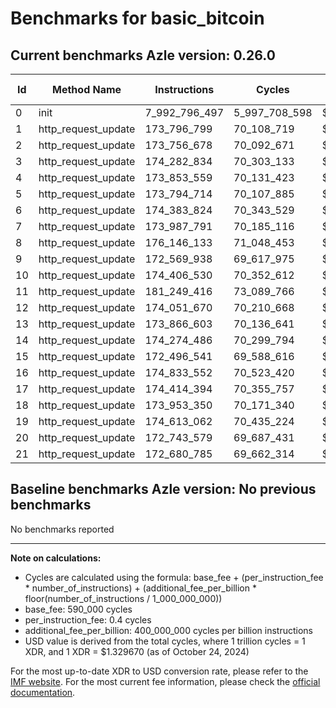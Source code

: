 # Benchmarks for basic_bitcoin

## Current benchmarks Azle version: 0.26.0

| Id  | Method Name         | Instructions  | Cycles        | USD           | USD/Million Calls |
| --- | ------------------- | ------------- | ------------- | ------------- | ----------------- |
| 0   | init                | 7_992_796_497 | 5_997_708_598 | $0.0079749732 | $7_974.97         |
| 1   | http_request_update | 173_796_799   | 70_108_719    | $0.0000932215 | $93.22            |
| 2   | http_request_update | 173_756_678   | 70_092_671    | $0.0000932001 | $93.20            |
| 3   | http_request_update | 174_282_834   | 70_303_133    | $0.0000934800 | $93.47            |
| 4   | http_request_update | 173_853_559   | 70_131_423    | $0.0000932516 | $93.25            |
| 5   | http_request_update | 173_794_714   | 70_107_885    | $0.0000932204 | $93.22            |
| 6   | http_request_update | 174_383_824   | 70_343_529    | $0.0000935337 | $93.53            |
| 7   | http_request_update | 173_987_791   | 70_185_116    | $0.0000933230 | $93.32            |
| 8   | http_request_update | 176_146_133   | 71_048_453    | $0.0000944710 | $94.47            |
| 9   | http_request_update | 172_569_938   | 69_617_975    | $0.0000925689 | $92.56            |
| 10  | http_request_update | 174_406_530   | 70_352_612    | $0.0000935458 | $93.54            |
| 11  | http_request_update | 181_249_416   | 73_089_766    | $0.0000971853 | $97.18            |
| 12  | http_request_update | 174_051_670   | 70_210_668    | $0.0000933570 | $93.35            |
| 13  | http_request_update | 173_866_603   | 70_136_641    | $0.0000932586 | $93.25            |
| 14  | http_request_update | 174_274_486   | 70_299_794    | $0.0000934755 | $93.47            |
| 15  | http_request_update | 172_496_541   | 69_588_616    | $0.0000925299 | $92.52            |
| 16  | http_request_update | 174_833_552   | 70_523_420    | $0.0000937729 | $93.77            |
| 17  | http_request_update | 174_414_394   | 70_355_757    | $0.0000935499 | $93.54            |
| 18  | http_request_update | 173_953_350   | 70_171_340    | $0.0000933047 | $93.30            |
| 19  | http_request_update | 174_613_062   | 70_435_224    | $0.0000936556 | $93.65            |
| 20  | http_request_update | 172_743_579   | 69_687_431    | $0.0000926613 | $92.66            |
| 21  | http_request_update | 172_680_785   | 69_662_314    | $0.0000926279 | $92.62            |

## Baseline benchmarks Azle version: No previous benchmarks

No benchmarks reported

---

**Note on calculations:**

- Cycles are calculated using the formula: base_fee + (per_instruction_fee \* number_of_instructions) + (additional_fee_per_billion \* floor(number_of_instructions / 1_000_000_000))
- base_fee: 590_000 cycles
- per_instruction_fee: 0.4 cycles
- additional_fee_per_billion: 400_000_000 cycles per billion instructions
- USD value is derived from the total cycles, where 1 trillion cycles = 1 XDR, and 1 XDR = $1.329670 (as of October 24, 2024)

For the most up-to-date XDR to USD conversion rate, please refer to the [IMF website](https://www.imf.org/external/np/fin/data/rms_sdrv.aspx).
For the most current fee information, please check the [official documentation](https://internetcomputer.org/docs/current/developer-docs/gas-cost#execution).
